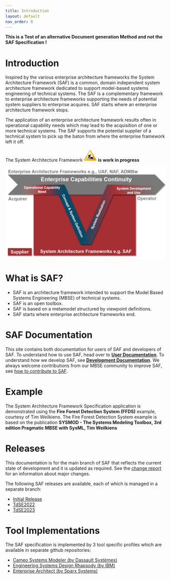 ```yaml
---
title: Introduction
layout: default
nav_order: 0
---
```

**This is a Test of an alternative Document generation Method and not the SAF Specification !**

# Introduction
Inspired by the various enterprise architecture frameworks the System Architecture Framework (SAF) is a common, domain independent system architecture framework dedicated to support model-based systems engineering of technical systems. The SAF is a complementary framework to enterprise architecture frameworks supporting the needs of potential system suppliers to enterprise acquires. SAF starts where an enterprise architecture framework stops.

The application of an enterprise architecture framework results often in operational capability needs which may lead to the acquisition of one or more technical systems. The SAF supports the potential supplier of a technical system to pick up the baton from where the enterprise framework left it off.

The System Architecture Framework ![Bild](diagrams/Under_construction_icon-yellow.svg) **is work in progress**

![Bild](/assets/images/EAandSAF.png)

# What is SAF? 
* SAF is an architecture framework intended to support the Model Based Systems Engineering (MBSE) of technical systems.
* SAF is an open toolbox.
* SAF is based on a metamodel structured by viewpoint definitions.
* SAF starts where enterprise architecture frameworks end.

# SAF Documentation

This site contains both documentation for users of SAF and developers of SAF. To understand how to use SAF, head over to **[User Documentation](userdoc.md)**. To understand how we develop SAF, see **[Development Documentation](developing-saf/development.md)**. We always welcome contributions from our MBSE community to improve SAF, see [how to contribute to SAF](contributing.md).

# Example
The System Architecture Framework Specification application is demonstrated using the **Fire Forest Detection System (FFDS)** example, courtesy of Tim Weilkiens. The Fire Forest Detection System example is based on the publication **SYSMOD - The Systems Modeling Toolbox, 3rd edition Pragmatic MBSE with SysML, Tim Weilkiens**

# Releases
This documentation is for the main branch of SAF that reflects the current state of development and it is updated as required. See the [change report](CHANGES.md) for an information about major changes.


The following SAF releases are available, each of which is managed in a separate branch:
* [Initial Release](https://github.com/GfSE/SAF-Specification/tree/Initial-Release/README.md)
* [TdSE2022](https://github.com/GfSE/SAF-Specification/tree/TdSE2022/README.md)
* [TdSE2023](https://github.com/GfSE/SAF-Specification/tree/TdSE2023/README.md)

# Tool Implementations
The SAF specification is implemented by 3 tool specific profiles which are available in separate github repositories:

* [Cameo Systems Modeler (by Dassault Systèmes)](https://github.com/GfSE/SAF-Cameo-Profile)
* [Engineering Systems Design Rhapsody (by IBM)](https://github.com/GfSE/SAF-Rhapsody-Profile)
* [Enterprise Architect (by Sparx Systems)](https://github.com/GfSE/SAF-EA-Profile)

